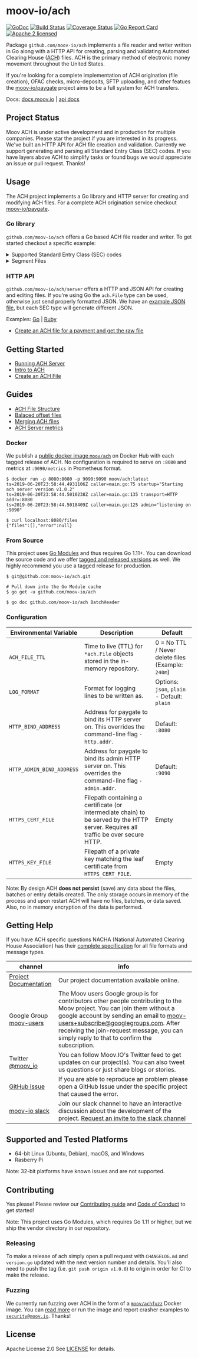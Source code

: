 moov-io/ach
===
[![GoDoc](https://godoc.org/github.com/moov-io/ach?status.svg)](https://godoc.org/github.com/moov-io/ach)
[![Build Status](https://travis-ci.com/moov-io/ach.svg?branch=master)](https://travis-ci.com/moov-io/ach)
[![Coverage Status](https://codecov.io/gh/moov-io/ach/branch/master/graph/badge.svg)](https://codecov.io/gh/moov-io/ach)
[![Go Report Card](https://goreportcard.com/badge/github.com/moov-io/ach)](https://goreportcard.com/report/github.com/moov-io/ach)
[![Apache 2 licensed](https://img.shields.io/badge/license-Apache2-blue.svg)](https://raw.githubusercontent.com/moov-io/ach/master/LICENSE)

Package `github.com/moov-io/ach` implements a file reader and writer written in Go along with a HTTP API for creating, parsing and validating Automated Clearing House ([ACH](https://en.wikipedia.org/wiki/Automated_Clearing_House)) files. ACH is the primary method of electronic money movement throughout the United States.

If you're looking for a complete implementation of ACH origination (file creation), OFAC checks, micro-deposits, SFTP uploading, and other featues the [moov-io/paygate](https://github.com/moov-io/paygate) project aims to be a full system for ACH transfers.

Docs: [docs.moov.io](https://docs.moov.io/ach/) | [api docs](https://api.moov.io/apps/ach/)

## Project Status

Moov ACH is under active development and in production for multiple companies. Please star the project if you are interested in its progress. We've built an HTTP API for ACH file creation and validation. Currently we support generating and parsing all Standard Entry Class (SEC) codes. If you have layers above ACH to simplify tasks or found bugs we would appreciate an issue or pull request. Thanks!

## Usage

The ACH project implements a Go library and HTTP server for creating and modifying ACH files. For a complete ACH origination service checkout [moov-io/paygate](https://github.com/moov-io/paygate).

### Go library

`github.com/moov-io/ach` offers a Go based ACH file reader and writer. To get started checkout a specific example:

<details>
<summary>Supported Standard Entry Class (SEC) codes</summary>

| SEC Code | Name                                  | Example                                  | Read                | Write                                            |
|----------|---------------------------------------|------------------------------------------|-----------------------------------|------------------------------------|
| ACK      | Acknowledgment Entry for CCD          | [Credit](test/ach-ack-read/ack-read.ach) | [ACK Read](test/ach-ack-read/main.go) | [ACK Write](test/ach-ack-write/main.go) |
| ADV      | Automated Accounting Advice           | [Prenote Debit](test/ach-adv-read/adv-read.ach) | [ADV Read](test/ach-adv-read/main.go) | [ADV Write](test/ach-adv-write/main.go) |
| ARC      | Accounts Receivable Entry             | [Debit](test/ach-arc-read/arc-debit.ach) | [ARC Read](test/ach-arc-read/main.go) | [ARC Write](test/ach-arc-write/main.go) |
| ATX      | Acknowledgment Entry for CTX          | [Credit](test/ach-atx-read/atx-read.ach)  | [ATX Read](test/ach-atx-read/main.go) | [ATX Write](test/ach-atx-write/main.go) |
| BOC      | Back Office Conversion                | [Debit](test/ach-boc-read/boc-debit.ach) | [BOC Read](test/ach-boc-read/main.go) | [BOC Write](test/ach-boc-write/main.go) |
| CCD      | Corporate credit or debit             | [Debit](test/ach-ccd-read/ccd-debit.ach) | [CCD Read](test/ach-ccd-read/main.go) | [CCD Write](test/ach-ccd-write/main.go) |
| CIE      | Customer-Initiated Entry              | [Credit](test/ach-cie-read/cie-credit.ach) | [CIE Read](test/ach-cie-read/main.go) | [CIE Write](test/ach-cie-write/main.go) |
| COR      | Automated Notification of Change(NOC) | [NOC](test/ach-cor-read/cor-read.ach)   | [COR Read](test/ach-cor-read/main.go) | [COR Write](test/ach-cor-write/main.go) |
| CTX      | Corporate Trade Exchange              | [Debit](test/ach-ctx-read/ctx-debit.ach) | [CTX Read](test/ach-ctx-read/main.go) | [CTX Write](test/ach-ctx-write/main.go) |
| DNE      | Death Notification Entry              | [DNE](test/ach-dne-read/dne-read.ach)   | [DNE Read](test/ach-dne-read/main.go) | [DNE Write](test/ach-dne-write/main.go) |
| ENR      | Automatic Enrollment Entry            | [ENR](test/ach-enr-read/enr-read.ach)   | [ENR Read](test/ach-enr-read/main.go) | [ENR Write](test/ach-enr-write/main.go) |
| IAT      | International ACH Transactions        | [Credit](test/ach-iat-read/iat-credit.ach) | [IAT Read](test/ach-iat-read/main.go) | [IAT Write](test/ach-iat-write/main.go) |
| MTE      | Machine Transfer Entry                | [Credit](test/ach-mte-read/mte-read.ach)   | [MTE Read](test/ach-mte-read/main.go) | [MTE Write](test/ach-mte-write/main.go) |
| POP      | Point of Purchase                     | [Debit](test/ach-pop-read/pop-debit.ach) | [POP Read](test/ach-pop-read/main.go) | [POP Write](test/ach-pop-write/main.go) |
| POS      | Point of Sale                         | [Debit](test/ach-pos-read/pos-debit.ach) | [POS Read](test/ach-pos-read/main.go) | [POS Write](test/ach-pos-write/main.go) |
| PPD      | Prearranged payment and deposits      | [Debit](test/ach-ppd-read/ppd-debit.ach) [Credit](test/ach-ppd-read/ppd-credit.ach) | [PPD Read](test/ach-ppd-read/main.go) | [PPD Write](test/ach-ppd-write/main.go) |
| RCK      | Represented Check Entries             | [Debit](test/ach-rck-read/rck-debit.ach) | [RCK Read](test/ach-rck-read/main.go) | [RCK Write](test/ach-rck-write/main.go) |
| SHR      | Shared Network Entry                  | [Debit](test/ach-shr-read/shr-debit.ach) | [SHR Read](test/ach-shr-read/main.go) | [SHR Write](test/ach-shr-write/main.go) |
| TEL      | Telephone-Initiated Entry             | [Debit](test/ach-tel-read/tel-debit.ach) | [TEL Read](test/ach-tel-read/main.go) | [TEL Write](test/ach-tel-write/main.go) |
| TRC      | Truncated Check Entry                 | [Debit](test/ach-trc-read/trc-debit.ach) | [TRC Read](test/ach-trc-read/main.go) | [TRC Write](test/ach-trc-write/main.go) |
| TRX      | Check Truncation Entries Exchange     | [Debit](test/ach-trx-read/trx-debit.ach) | [TRX Read](test/ach-trx-read/main.go) | [TRX Write](test/ach-trx-write/main.go) |
| WEB      | Internet-initiated Entries            | [Credit](test/ach-web-read/web-credit.ach) | [WEB Read](test/ach-web-read/main.go) | [WEB Write](test/ach-web-write/main.go) |
| XCK      | Destroyed Check Entry                 | [Debit](test/ach-xck-read/xck-debit.ach)  | [XCK Read](test/ach-xck-read/main.go) | [XCK Write](test/ach-xck-write/main.go) |

</details>

<details>
<summary>Segment Files</summary>
| SEC Code | Name                                  | Example                                  | Read                | Write                                            |
|----------|---------------------------------------|------------------------------------------|-----------------------------------|------------------------------------|
| PPD      | Prearranged payment and deposits      | [Debit](examples/ach-ppd-segmentFile-read/segmentFile-ppd-debit.ach) [Credit](examples/ach-ppd-segmentFile-read/segmentFile-ppd-credit.ach) | [PPD Read](test/ach-ppd-segmentFile-read/main.go) | [PPD Write](examples/ach-ppd-segmentFile-write/main.go) |
| IAT      | International ACH Transactions        | [Debit](examples/ach-iat-segmentFile-read/segmentFile-iat-debit.ach) [Credit](examples/ach-iat-segmentFile-read/segmentFile-iat-credit.ach) | [IAT Read](test/ach-iat-segmentFile-read/main.go) | [IAT Write](examples/ach-iat-segmentFile-write/main.go) |
</details>

### HTTP API

`github.com/moov-io/ach/server` offers a HTTP and JSON API for creating and editing files. If you're using Go the `ach.File` type can be used, otherwise just send properly formatted JSON. We have an [example JSON file](test/testdata/ppd-valid.json), but each SEC type will generate different JSON.

Examples: [Go](examples/http/main.go) | [Ruby](https://github.com/moov-io/ruby-ach-demo)

- [Create an ACH file for a payment and get the raw file](https://github.com/moov-io/ruby-ach-demo)

## Getting Started

- [Running ACH Server](https://docs.moov.io/ach/#running-moov-ach-server)
- [Intro to ACH](https://docs.moov.io/ach/intro/)
- [Create an ACH File](https://docs.moov.io/ach/create-file/)

## Guides

- [ACH File Structure](https://docs.moov.io/ach/file-structure/)
- [Balaced offset files](https://docs.moov.io/ach/balanced-offset/)
- [Merging ACH files](https://docs.moov.io/ach/merging-files/)
- [ACH Server metrics](documentation/metrics.md)

### Docker

We publish a [public docker image `moov/ach`](https://hub.docker.com/r/moov/ach/tags) on Docker Hub with each tagged release of ACH. No configuration is required to serve on `:8080` and metrics at `:9090/metrics` in Prometheus format.

```
$ docker run -p 8080:8080 -p 9090:9090 moov/ach:latest
ts=2019-06-20T23:58:44.4931106Z caller=main.go:75 startup="Starting ach server version v1.0.2"
ts=2019-06-20T23:58:44.5010238Z caller=main.go:135 transport=HTTP addr=:8080
ts=2019-06-20T23:58:44.5018409Z caller=main.go:125 admin="listening on :9090"

$ curl localhost:8080/files
{"files":[],"error":null}
```

### From Source

This project uses [Go Modules](https://github.com/golang/go/wiki/Modules) and thus requires Go 1.11+. You can download the source code and we offer [tagged and released versions](https://github.com/moov-io/ach/releases/latest) as well. We highly recommend you use a tagged release for production.

```
$ git@github.com:moov-io/ach.git

# Pull down into the Go Module cache
$ go get -u github.com/moov-io/ach

$ go doc github.com/moov-io/ach BatchHeader
```

### Configuration

| Environmental Variable | Description | Default |
|-----|-----|-----|
| `ACH_FILE_TTL` | Time to live (TTL) for `*ach.File` objects stored in the in-memory repository. | 0 = No TTL / Never delete files (Example: `240m`) |
| `LOG_FORMAT` | Format for logging lines to be written as. | Options: `json`, `plain` - Default: `plain` |
| `HTTP_BIND_ADDRESS` | Address for paygate to bind its HTTP server on. This overrides the command-line flag `-http.addr`. | Default: `:8080` |
| `HTTP_ADMIN_BIND_ADDRESS` | Address for paygate to bind its admin HTTP server on. This overrides the command-line flag `-admin.addr`. | Default: `:9090` |
| `HTTPS_CERT_FILE` | Filepath containing a certificate (or intermediate chain) to be served by the HTTP server. Requires all traffic be over secure HTTP. | Empty |
| `HTTPS_KEY_FILE`  | Filepath of a private key matching the leaf certificate from `HTTPS_CERT_FILE`. | Empty |


Note: By design ACH **does not persist** (save) any data about the files, batches or entry details created. The only storage occurs in memory of the process and upon restart ACH will have no files, batches, or data saved. Also, no in memory encryption of the data is performed.

## Getting Help

If you have ACH specific questions NACHA (National Automated Clearing House Association) has their [complete specification](documentation/2013-Corporate-Rules-and-Guidelines.pdf) for all file formats and message types.

 channel | info
 ------- | -------
 [Project Documentation](https://docs.moov.io/) | Our project documentation available online.
 Google Group [moov-users](https://groups.google.com/forum/#!forum/moov-users)| The Moov users Google group is for contributors other people contributing to the Moov project. You can join them without a google account by sending an email to [moov-users+subscribe@googlegroups.com](mailto:moov-users+subscribe@googlegroups.com). After receiving the join-request message, you can simply reply to that to confirm the subscription.
Twitter [@moov_io](https://twitter.com/moov_io)	| You can follow Moov.IO's Twitter feed to get updates on our project(s). You can also tweet us questions or just share blogs or stories.
[GitHub Issue](https://github.com/moov-io) | If you are able to reproduce an problem please open a GitHub Issue under the specific project that caused the error.
[moov-io slack](http://moov-io.slack.com/) | Join our slack channel to have an interactive discussion about the development of the project. [Request an invite to the slack channel](https://join.slack.com/t/moov-io/shared_invite/enQtNDE5NzIwNTYxODEwLTRkYTcyZDI5ZTlkZWRjMzlhMWVhMGZlOTZiOTk4MmM3MmRhZDY4OTJiMDVjOTE2MGEyNWYzYzY1MGMyMThiZjg)

## Supported and Tested Platforms

- 64-bit Linux (Ubuntu, Debian), macOS, and Windows
- Rasberry Pi

Note: 32-bit platforms have known issues and are not supported.

## Contributing

Yes please! Please review our [Contributing guide](CONTRIBUTING.md) and [Code of Conduct](CODE_OF_CONDUCT.md) to get started!

Note: This project uses Go Modules, which requires Go 1.11 or higher, but we ship the vendor directory in our repository.

### Releasing

To make a release of ach simply open a pull request with `CHANGELOG.md` and `version.go` updated with the next version number and details. You'll also need to push the tag (i.e. `git push origin v1.0.0`) to origin in order for CI to make the release.

### Fuzzing

We currently run fuzzing over ACH in the form of a [`moov/achfuzz`](https://hub.docker.com/r/moov/achfuzz) Docker image. You can [read more](./test/fuzz-reader/README.md) or run the image and report crasher examples to [`security@moov.io`](mailto:security@moov.io). Thanks!

## License

Apache License 2.0 See [LICENSE](LICENSE) for details.
